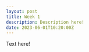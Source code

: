 ```yaml
---
layout: post
title: Week 1
description: Description here!
date: 2023-06-01T10:20:00Z
---
```


Text here!
